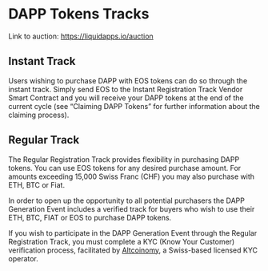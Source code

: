 DAPP Tokens Tracks
==================
Link to auction: https://liquidapps.io/auction

## Instant Track
Users wishing to purchase DAPP with EOS tokens can do so through the instant track. Simply send EOS to the Instant Registration Track Vendor Smart Contract and you will receive your DAPP tokens at the end of the current cycle (see “Claiming DAPP Tokens” for further information about the claiming process).

## Regular Track
The Regular Registration Track provides flexibility in purchasing DAPP tokens. You can use EOS tokens for any desired purchase amount. For amounts exceeding 15,000 Swiss Franc (CHF) you may also purchase with ETH, BTC or Fiat.

In order to open up the opportunity to all potential purchasers the DAPP Generation Event includes a verified track for buyers who wish to use their ETH, BTC, FIAT or EOS to purchase DAPP tokens. 

If you wish to participate in the DAPP Generation Event through the Regular Registration Track, you must complete a KYC (Know Your Customer) verification process, facilitated by [Altcoinomy](https://www.altcoinomy.com/), a Swiss-based licensed KYC operator.